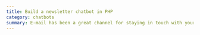 ```yaml
---
title: Build a newsletter chatbot in PHP
category: chatbots
summary: E-mail has been a great channel for staying in touch with your audience for years. But times are changing and messengers are getting more and more important. Let's see how I used Facebook Messenger to build a little newsletter bot for my upcoming book "Build Chatbots with PHP".
---
```



